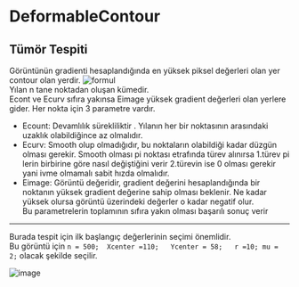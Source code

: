 # DeformableContour
## Tümör Tespiti
Görüntünün gradienti hesaplandığında en yüksek piksel değerleri olan yer contour olan yerdir.
![formul](https://user-images.githubusercontent.com/50299378/106662484-7fa4f300-65b3-11eb-84f4-849496563e93.JPG) <br/>
Yılan n tane noktadan oluşan kümedir. <br/>
Econt ve Ecurv sıfıra yakınsa Eimage yüksek gradient değerleri olan yerlere gider. Her nokta için 3
parametre vardır. <br/>
+ Ecount: Devamlılık sürekliliktir . Yılanın her bir noktasının arasındaki uzaklık olabildiğince az
olmalıdır. <br/>
+ Ecurv: Smooth olup olmadığıdır, bu noktaların olabildiği kadar düzgün olması gerekir. Smooth olması pi
noktası etrafında türev alınırsa 1.türev pi lerin birbirine göre nasıl değiştiğini verir 2.türevin ise 0
olması gerekir yani ivme olmamalı sabit hızda olmalıdır. <br/>
+ Eimage: Görüntü değeridir, gradient değerini hesaplandığında bir noktanın yüksek gradient değerine
sahip olması beklenir. Ne kadar yüksek olursa görüntü üzerindeki değerler o kadar negatif
olur.<br/>
Bu parametrelerin toplamının sıfıra yakın olması başarılı sonuç verir <br/>
---
Burada tespit için ilk başlangıç değerlerinin seçimi önemlidir. <br/>
Bu görüntü için `n = 500;  Xcenter =110;   Ycenter = 58;   r =10; mu = 2;` olacak şekilde seçilir.<br/>

![image](https://media.giphy.com/media/VYRyzTI3FpaBd4QgjN/giphy.gif)<br>
